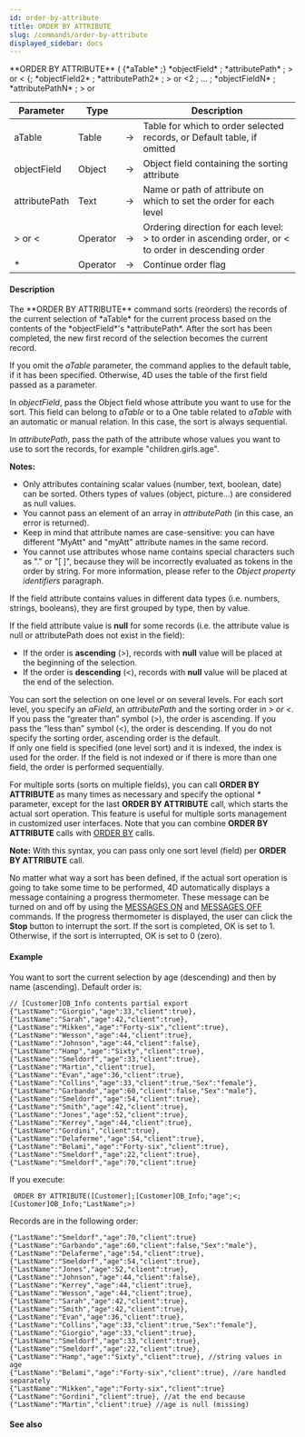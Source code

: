 ```yaml
---
id: order-by-attribute
title: ORDER BY ATTRIBUTE
slug: /commands/order-by-attribute
displayed_sidebar: docs
---
```


<!--REF #_command_.ORDER BY ATTRIBUTE.Syntax-->**ORDER BY ATTRIBUTE** ( {*aTable* ;} *objectField* ; *attributePath* ; > or < {; *objectField2* ; *attributePath2* ; > or <2 ; ... ; *objectFieldN* ; *attributePathN* ; > or <N} {; *} )<!-- END REF-->
<!--REF #_command_.ORDER BY ATTRIBUTE.Params-->
| Parameter | Type |  | Description |
| --- | --- | --- | --- |
| aTable | Table | &#8594;  | Table for which to order selected records, or Default table, if omitted |
| objectField | Object | &#8594;  | Object field containing the sorting attribute |
| attributePath | Text | &#8594;  | Name or path of attribute on which to set the order for each level |
| > or < | Operator | &#8594;  | Ordering direction for each level: > to order in ascending order, or < to order in descending order |
| * | Operator | &#8594;  | Continue order flag |

<!-- END REF-->

#### Description 

<!--REF #_command_.ORDER BY ATTRIBUTE.Summary-->The **ORDER BY ATTRIBUTE** command sorts (reorders) the records of the current selection of *aTable* for the current process based on the contents of the *objectField*'s *attributePath*.<!-- END REF--> After the sort has been completed, the new first record of the selection becomes the current record.

If you omit the *aTable* parameter, the command applies to the default table, if it has been specified. Otherwise, 4D uses the table of the first field passed as a parameter.

 In *objectField*, pass the Object field whose attribute you want to use for the sort. This field can belong to *aTable* or to a One table related to *aTable* with an automatic or manual relation. In this case, the sort is always sequential.

In *attributePath*, pass the path of the attribute whose values you want to use to sort the records, for example "children.girls.age".

**Notes:** 

* Only attributes containing scalar values (number, text, boolean, date) can be sorted. Others types of values (object, picture...) are considered as null values.
* You cannot pass an element of an array in *attributePath* (in this case, an error is returned).
* Keep in mind that attribute names are case-sensitive: you can have different "MyAtt" and "myAtt" attribute names in the same record.
* You cannot use attributes whose name contains special characters such as "." or "\[ \]", because they will be incorrectly evaluated as tokens in the order by string. For more information, please refer to the *Object property identifiers* paragraph.

If the field attribute contains values in different data types (i.e. numbers, strings, booleans), they are first grouped by type, then by value. 

If the field attribute value is **null** for some records (i.e. the attribute value is null or attributePath does not exist in the field): 

* If the order is **ascending** (>), records with **null** value will be placed at the beginning of the selection.
* If the order is **descending** (<), records with **null** value will be placed at the end of the selection.

You can sort the selection on one level or on several levels. For each sort level, you specify an *aField*, an *attributePath* and the sorting order in *\> or <*. If you pass the “greater than” symbol (>), the order is ascending. If you pass the “less than” symbol (<), the order is descending. If you do not specify the sorting order, ascending order is the default.   
If only one field is specified (one level sort) and it is indexed, the index is used for the order. If the field is not indexed or if there is more than one field, the order is performed sequentially. 

For multiple sorts (sorts on multiple fields), you can call **ORDER BY ATTRIBUTE** as many times as necessary and specify the optional *\** parameter, except for the last **ORDER BY ATTRIBUTE** call, which starts the actual sort operation. This feature is useful for multiple sorts management in customized user interfaces. Note that you can combine **ORDER BY ATTRIBUTE** calls with [ORDER BY](order-by.md) calls.

**Note:** With this syntax, you can pass only one sort level (field) per **ORDER BY ATTRIBUTE** call.

No matter what way a sort has been defined, if the actual sort operation is going to take some time to be performed, 4D automatically displays a message containing a progress thermometer. These message can be turned on and off by using the [MESSAGES ON](messages-on.md) and [MESSAGES OFF](messages-off.md) commands. If the progress thermometer is displayed, the user can click the **Stop** button to interrupt the sort. If the sort is completed, OK is set to 1\. Otherwise, if the sort is interrupted, OK is set to 0 (zero).

#### Example 

You want to sort the current selection by age (descending) and then by name (ascending). Default order is:

```undefined
// [Customer]OB_Info contents partial export
{"LastName":"Giorgio","age":33,"client":true},
{"LastName":"Sarah","age":42,"client":true},
{"LastName":"Mikken","age":"Forty-six","client":true},
{"LastName":"Wesson","age":44,"client":true},
{"LastName":"Johnson","age":44,"client":false},
{"LastName":"Hamp","age":"Sixty","client":true},
{"LastName":"Smeldorf","age":33,"client":true},
{"LastName":"Martin","client":true],
{"LastName":"Evan","age":36,"client":true},
{"LastName":"Collins","age":33,"client":true,"Sex":"female"},
{"LastName":"Garbando","age":60,"client":false,"Sex":"male"},
{"LastName":"Smeldorf","age":54,"client":true},
{"LastName":"Smith","age":42,"client":true},
{"LastName":"Jones","age":52,"client":true},
{"LastName":"Kerrey","age":44,"client":true},
{"LastName":"Gordini","client":true},
{"LastName":"Delaferme","age":54,"client":true},
{"LastName":"Belami","age":"Forty-six","client":true},
{"LastName":"Smeldorf","age":22,"client":true},
{"LastName":"Smeldorf","age":70,"client":true}
```

If you execute:

```4d
 ORDER BY ATTRIBUTE([Customer];[Customer]OB_Info;"age";<;[Customer]OB_Info;"LastName";>)
```

Records are in the following order:

```undefined
{"LastName":"Smeldorf","age":70,"client":true}
{"LastName":"Garbando","age":60,"client":false,"Sex":"male"},
{"LastName":"Delaferme","age":54,"client":true}, 
{"LastName":"Smeldorf","age":54,"client":true},
{"LastName":"Jones","age":52,"client":true},
{"LastName":"Johnson","age":44,"client":false},
{"LastName":"Kerrey","age":44,"client":true},
{"LastName":"Wesson","age":44,"client":true},
{"LastName":"Sarah","age":42,"client":true},
{"LastName":"Smith","age":42,"client":true},
{"LastName":"Evan","age":36,"client":true},
{"LastName":"Collins","age":33,"client":true,"Sex":"female"},
{"LastName":"Giorgio","age":33,"client":true},
{"LastName":"Smeldorf","age":33,"client":true},
{"LastName":"Smeldorf","age":22,"client":true},
{"LastName":"Hamp","age":"Sixty","client":true}, //string values in age
{"LastName":"Belami","age":"Forty-six","client":true}, //are handled separately
{"LastName":"Mikken","age":"Forty-six","client":true}
{"LastName":"Gordini","client":true}, //at the end because
{"LastName":"Martin","client":true} //age is null (missing)
```

#### See also 

  